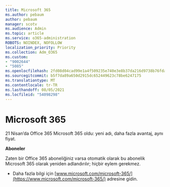 ```yaml
---
title: Microsoft 365
ms.author: pebaum
author: pebaum
manager: scotv
ms.audience: Admin
ms.topic: article
ms.service: o365-administration
ROBOTS: NOINDEX, NOFOLLOW
localization_priority: Priority
ms.collection: Adm_O365
ms.custom:
- "9002644"
- "5085"
ms.openlocfilehash: 2fd08d04cad99e1a4f509235e740e3e8b37da216d9738b76fda87f783f337e93
ms.sourcegitcommit: b5f7da89a650d2915dc652449623c78be6247175
ms.translationtype: MT
ms.contentlocale: tr-TR
ms.lasthandoff: 08/05/2021
ms.locfileid: "54098298"
---
```

# <a name="microsoft-365"></a>Microsoft 365

21 Nisan’da Office 365 Microsoft 365 oldu: yeni adı, daha fazla avantaj, aynı fiyat.

**Aboneler**

Zaten bir Office 365 aboneliğiniz varsa otomatik olarak bu abonelik Microsoft 365 olarak yeniden adlandırılır; hiçbir eylem gerekmez.

- Daha fazla bilgi için [www.microsoft.com/microsoft-365/](https://www.microsoft.com/microsoft-365/) adresine gidin.

